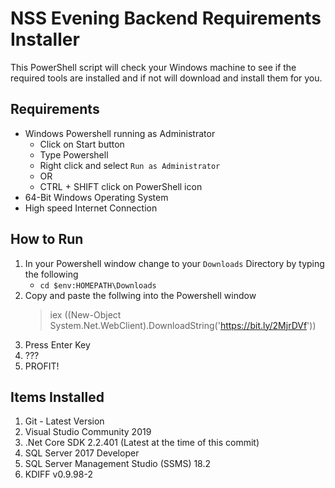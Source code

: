 # NSS Evening Backend Requirements Installer

This PowerShell script will check your Windows machine to see if the required tools are installed and if not will download and install them for you.

## Requirements

- Windows Powershell running as Administrator
  - Click on Start button
  - Type Powershell
  - Right click and select `Run as Administrator`
  - OR
  - CTRL + SHIFT click on PowerShell icon
- 64-Bit Windows Operating System
- High speed Internet Connection

## How to Run

1. In your Powershell window change to your `Downloads` Directory by typing the following
   - `cd $env:HOMEPATH\Downloads`
1. Copy and paste the follwing into the Powershell window
   > iex ((New-Object System.Net.WebClient).DownloadString('https://bit.ly/2MjrDVf'))
1. Press Enter Key
1. ???
1. PROFIT!

## Items Installed

1. Git - Latest Version
1. Visual Studio Community 2019
1. .Net Core SDK 2.2.401 (Latest at the time of this commit)
1. SQL Server 2017 Developer
1. SQL Server Management Studio (SSMS) 18.2
1. KDIFF v0.9.98-2
